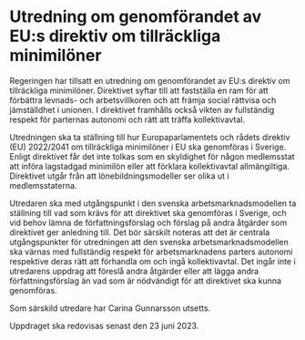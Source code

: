 # Utredning om genomförandet av EU:s direktiv om tillräckliga minimilöner

Regeringen har tillsatt en utredning om genomförandet av EU:s direktiv om tillräckliga minimilöner. Direktivet syftar till att fastställa en ram för att förbättra levnads- och arbetsvillkoren och att främja social rättvisa och jämställdhet i unionen. I direktivet framhålls också vikten av fullständig respekt för parternas autonomi och rätt att träffa kollektivavtal.

Utredningen ska ta ställning till hur Europaparlamentets och rådets direktiv (EU) 2022/2041 om tillräckliga minimilöner i EU ska genomföras i Sverige. Enligt direktivet får det inte tolkas som en skyldighet för någon medlemsstat att införa lagstadgad minimilön eller att förklara kollektivavtal allmängiltiga. Direktivet utgår från att lönebildningsmodeller ser olika ut i medlemsstaterna.

Utredaren ska med utgångspunkt i den svenska arbetsmarknadsmodellen ta ställning till vad som krävs för att direktivet ska genomföras i Sverige, och vid behov lämna de författningsförslag och förslag på andra åtgärder som direktivet ger anledning till. Det bör särskilt noteras att det är centrala utgångspunkter för utredningen att den svenska arbetsmarknadsmodellen ska värnas med fullständig respekt för arbetsmarknadens parters autonomi respektive deras rätt att förhandla om och ingå kollektivavtal. Det ingår inte i utredarens uppdrag att föreslå andra åtgärder eller att lägga andra författningsförslag än vad som är nödvändigt för att direktivet ska kunna genomföras.

Som särskild utredare har Carina Gunnarsson utsetts.

Uppdraget ska redovisas senast den 23 juni 2023.
